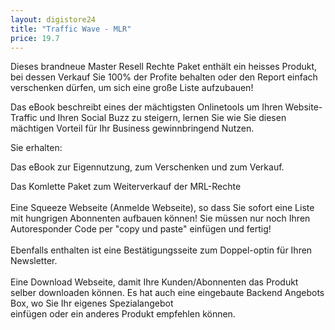 ```yaml
---
layout: digistore24
title: "Traffic Wave - MLR"
price: 19.7
---
```

<p>Dieses brandneue Master Resell Rechte Paket enth&#xE4;lt ein heisses Produkt, bei dessen Verkauf Sie 100% der Profite behalten oder den Report einfach verschenken d&#xFC;rfen, um sich eine gro&#xDF;e Liste aufzubauen!</p>
<p>Das eBook beschreibt eines der m&#xE4;chtigsten Onlinetools um Ihren Website-Traffic und Ihren Social Buzz zu steigern, lernen Sie wie Sie diesen m&#xE4;chtigen Vorteil f&#xFC;r Ihr Business gewinnbringend Nutzen.</p>
<p>Sie erhalten:</p>
<p>Das eBook zur Eigennutzung, zum Verschenken und zum Verkauf.</p>
<p>Das Komlette Paket zum Weiterverkauf der MRL-Rechte<br><br> Eine Squeeze Webseite (Anmelde Webseite), so dass Sie sofort eine Liste mit hungrigen Abonnenten aufbauen k&#xF6;nnen! Sie m&#xFC;ssen nur noch Ihren Autoresponder Code per &quot;copy und paste&quot; einf&#xFC;gen und fertig!<br><br> Ebenfalls enthalten ist eine Best&#xE4;tigungsseite zum Doppel-optin f&#xFC;r Ihren Newsletter.<br><br> Eine Download Webseite, damit Ihre Kunden/Abonnenten das Produkt selber downloaden k&#xF6;nnen. Es hat auch eine eingebaute Backend Angebots Box, wo Sie Ihr eigenes Spezialangebot<br> einf&#xFC;gen oder ein anderes Produkt empfehlen k&#xF6;nnen.</p>